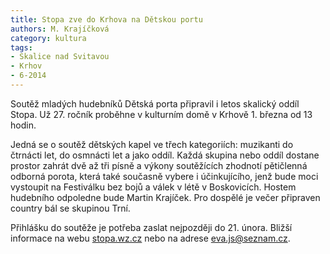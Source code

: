 ```yaml
---
title: Stopa zve do Krhova na Dětskou portu
authors: M. Krajíčková
category: kultura
tags:
- Skalice nad Svitavou
- Krhov
- 6-2014
---
```


Soutěž mladých hudebníků Dětská porta připravil i letos skalický oddíl Stopa. Už 27. ročník proběhne v kulturním domě v Krhově 1. března od 13 hodin.

Jedná se o soutěž dětských kapel ve třech kategoriích: muzikanti do čtrnácti let, do osmnácti let a jako oddíl. Každá skupina nebo oddíl dostane prostor zahrát dvě až tři písně a výkony soutěžících zhodnotí pětičlenná odborná porota, která také současně vybere i účinkujícího, jenž bude moci vystoupit na Festiválku bez bojů a válek v létě v Boskovicích. Hostem hudebního odpoledne bude Martin Krajíček. Pro dospělé je večer připraven country bál se skupinou Trní.

Přihlášku do soutěže je potřeba zaslat nejpozději do 21. února. Bližší informace na webu [stopa.wz.cz](http://stopa.wz.cz/) nebo na adrese <eva.js@seznam.cz>.